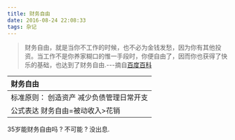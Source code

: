 ```yaml
---
title: 财务自由
date: 2016-08-24 22:08:33
tags: 杂记
---
```

> 财务自由，就是当你不工作的时候，也不必为金钱发愁，因为你有其他投资。当工作不是你养家糊口的惟一手段时，你便自由了，因而你也获得了快乐的基础，也达到了财务自由.---摘自[百度百科](http://baike.baidu.com/view/1722687.htm)

<!-- more -->
| 财务自由|
|:---|
|标准原则： 创造资产  减少负债管理日常开支|
|公式表达 财务自由=被动收入>花销|


35岁能财务自由吗 ? 不可能 ? 没出息.
